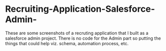 # Recruiting-Application-Salesforce-Admin-
These are some screenshots of a recruting application that I built as a salesforce admin project. 
There is no code for the Admin part so putting the things that could help viz. schema, automation process, etc.
